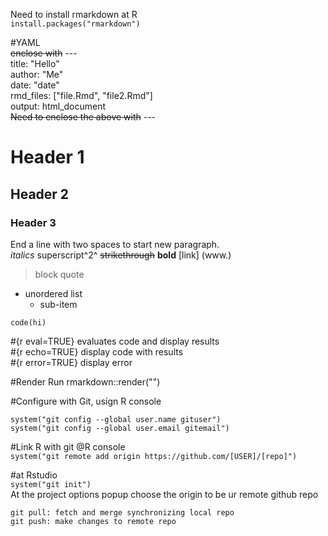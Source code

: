 Need to install rmarkdown at R  
`install.packages("rmarkdown")`

#YAML   
~~enclose with~~ ---  
title: "Hello"  
author: "Me"  
date: "date"  
rmd_files: ["file.Rmd", "file2.Rmd"]  
output: html_document   
~~Need to enclose the above with~~ ---

# Header 1
## Header 2
### Header 3
End a line with two spaces to start new paragraph.   
*italics*
superscript^2^
~~strikethrough~~
**bold**
[link] (www.) 
> block quote

* unordered list  
  + sub-item  
  
```{r}
code(hi)
```
 #{r eval=TRUE} evaluates code and display results  
 #{r echo=TRUE} display code with results   
 #{r error=TRUE} display error   

#Render 
Run rmarkdown::render("<file path>")

#Configure with Git, usign R console
```
system("git config --global user.name gituser")  
system("git config --global user.email gitemail")  
```
#Link R with git @R console  
`system("git remote add origin https://github.com/[USER]/[repo]")`

#at Rstudio   
`system("git init")`  
At the project options popup choose the origin to be ur remote github repo
```
git pull: fetch and merge synchronizing local repo 
git push: make changes to remote repo
